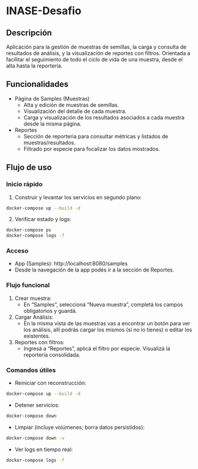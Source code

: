 # INASE-Desafio

## Descripción
Aplicación para la gestión de muestras de semillas, la carga y consulta de resultados de análisis, y la visualización de reportes con filtros. Orientada a facilitar el seguimiento de todo el ciclo de vida de una muestra, desde el alta hasta la reportería.

## Funcionalidades
- Página de Samples (Muestras)
  - Alta y edición de muestras de semillas.
  - Visualización del detalle de cada muestra.
  - Carga y visualización de los resultados asociados a cada muestra desde la misma página.
- Reportes
  - Sección de reportería para consultar métricas y listados de muestras/resultados.
  - Filtrado por especie para focalizar los datos mostrados.

## Flujo de uso

### Inicio rápido
1) Construir y levantar los servicios en segundo plano:
```bash
docker-compose up --build -d
```
2) Verificar estado y logs:
```bash
docker-compose ps
docker-compose logs -f
```

### Acceso
- App (Samples): http://localhost:8080/samples  
- Desde la navegación de la app podés ir a la sección de Reportes.

### Flujo funcional
1) Crear muestra:
   - En “Samples”, seleccioná “Nueva muestra”, completá los campos obligatorios y guardá.
2) Cargar Análisis:
   - En la misma vista de las muestras vas a encontrar un botón para ver los análisis, allí podrás cargar los mismos (si no lo tienes) o editar los existentes. 
3) Reportes con filtros:
   - Ingresá a “Reportes”, aplicá el filtro por especie. Visualizá la reportería consolidada.

### Comandos útiles
- Reiniciar con reconstrucción:
```bash
docker-compose up --build -d
```
- Detener servicios:
```bash
docker-compose down
```
- Limpiar (incluye volúmenes; borra datos persistidos):
```bash
docker-compose down -v
```
- Ver logs en tiempo real:
```bash
docker-compose logs -f
```
